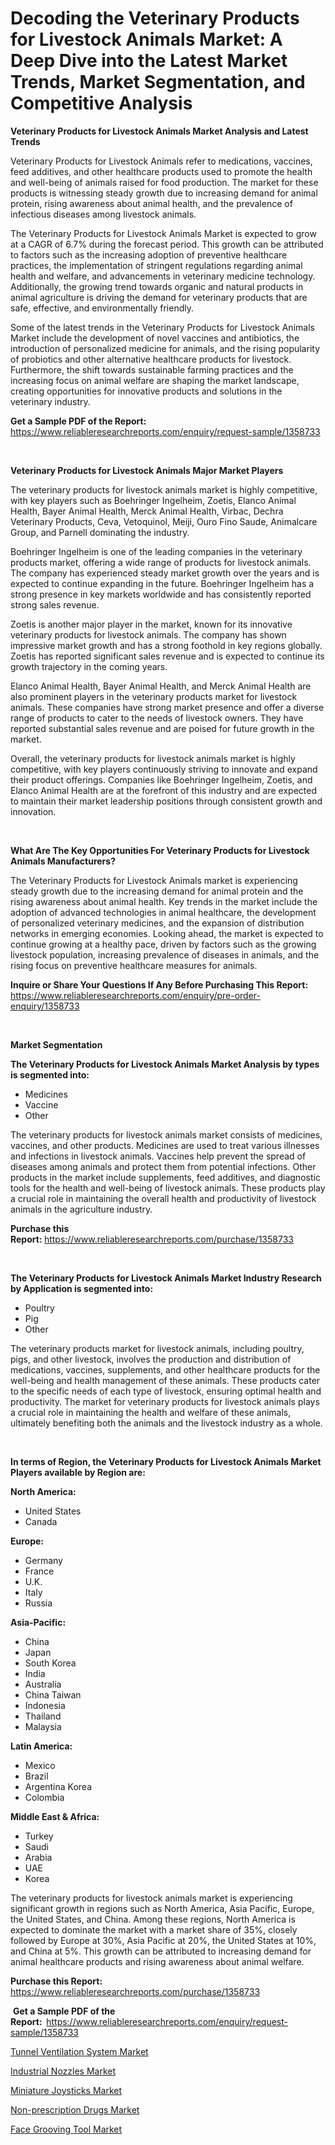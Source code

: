 <p><h1>Decoding the Veterinary Products for Livestock Animals Market: A Deep Dive into the Latest Market Trends, Market Segmentation, and Competitive Analysis</h1></p><p><strong>Veterinary Products for Livestock Animals Market Analysis and Latest Trends</strong></p>
<p><p>Veterinary Products for Livestock Animals refer to medications, vaccines, feed additives, and other healthcare products used to promote the health and well-being of animals raised for food production. The market for these products is witnessing steady growth due to increasing demand for animal protein, rising awareness about animal health, and the prevalence of infectious diseases among livestock animals.</p><p>The Veterinary Products for Livestock Animals Market is expected to grow at a CAGR of 6.7% during the forecast period. This growth can be attributed to factors such as the increasing adoption of preventive healthcare practices, the implementation of stringent regulations regarding animal health and welfare, and advancements in veterinary medicine technology. Additionally, the growing trend towards organic and natural products in animal agriculture is driving the demand for veterinary products that are safe, effective, and environmentally friendly.</p><p>Some of the latest trends in the Veterinary Products for Livestock Animals Market include the development of novel vaccines and antibiotics, the introduction of personalized medicine for animals, and the rising popularity of probiotics and other alternative healthcare products for livestock. Furthermore, the shift towards sustainable farming practices and the increasing focus on animal welfare are shaping the market landscape, creating opportunities for innovative products and solutions in the veterinary industry.</p></p>
<p><strong>Get a Sample PDF of the Report:&nbsp;</strong> <a href="https://www.reliableresearchreports.com/enquiry/request-sample/1358733">https://www.reliableresearchreports.com/enquiry/request-sample/1358733</a></p>
<p>&nbsp;</p>
<p><strong>Veterinary Products for Livestock Animals Major Market Players</strong></p>
<p><p>The veterinary products for livestock animals market is highly competitive, with key players such as Boehringer Ingelheim, Zoetis, Elanco Animal Health, Bayer Animal Health, Merck Animal Health, Virbac, Dechra Veterinary Products, Ceva, Vetoquinol, Meiji, Ouro Fino Saude, Animalcare Group, and Parnell dominating the industry.</p><p>Boehringer Ingelheim is one of the leading companies in the veterinary products market, offering a wide range of products for livestock animals. The company has experienced steady market growth over the years and is expected to continue expanding in the future. Boehringer Ingelheim has a strong presence in key markets worldwide and has consistently reported strong sales revenue.</p><p>Zoetis is another major player in the market, known for its innovative veterinary products for livestock animals. The company has shown impressive market growth and has a strong foothold in key regions globally. Zoetis has reported significant sales revenue and is expected to continue its growth trajectory in the coming years.</p><p>Elanco Animal Health, Bayer Animal Health, and Merck Animal Health are also prominent players in the veterinary products market for livestock animals. These companies have strong market presence and offer a diverse range of products to cater to the needs of livestock owners. They have reported substantial sales revenue and are poised for future growth in the market.</p><p>Overall, the veterinary products for livestock animals market is highly competitive, with key players continuously striving to innovate and expand their product offerings. Companies like Boehringer Ingelheim, Zoetis, and Elanco Animal Health are at the forefront of this industry and are expected to maintain their market leadership positions through consistent growth and innovation.</p></p>
<p>&nbsp;</p>
<p><strong>What Are The Key Opportunities For Veterinary Products for Livestock Animals Manufacturers?</strong></p>
<p><p>The Veterinary Products for Livestock Animals market is experiencing steady growth due to the increasing demand for animal protein and the rising awareness about animal health. Key trends in the market include the adoption of advanced technologies in animal healthcare, the development of personalized veterinary medicines, and the expansion of distribution networks in emerging economies. Looking ahead, the market is expected to continue growing at a healthy pace, driven by factors such as the growing livestock population, increasing prevalence of diseases in animals, and the rising focus on preventive healthcare measures for animals.</p></p>
<p><strong>Inquire or Share Your Questions If Any Before Purchasing This Report:</strong> <a href="https://www.reliableresearchreports.com/enquiry/pre-order-enquiry/1358733">https://www.reliableresearchreports.com/enquiry/pre-order-enquiry/1358733</a></p>
<p>&nbsp;</p>
<p><strong>Market Segmentation</strong></p>
<p><strong>The Veterinary Products for Livestock Animals Market Analysis by types is segmented into:</strong></p>
<p><ul><li>Medicines</li><li>Vaccine</li><li>Other</li></ul></p>
<p><p>The veterinary products for livestock animals market consists of medicines, vaccines, and other products. Medicines are used to treat various illnesses and infections in livestock animals. Vaccines help prevent the spread of diseases among animals and protect them from potential infections. Other products in the market include supplements, feed additives, and diagnostic tools for the health and well-being of livestock animals. These products play a crucial role in maintaining the overall health and productivity of livestock animals in the agriculture industry.</p></p>
<p><strong>Purchase this Report:&nbsp;</strong><a href="https://www.reliableresearchreports.com/purchase/1358733">https://www.reliableresearchreports.com/purchase/1358733</a></p>
<p>&nbsp;</p>
<p><strong>The Veterinary Products for Livestock Animals Market Industry Research by Application is segmented into:</strong></p>
<p><ul><li>Poultry</li><li>Pig</li><li>Other</li></ul></p>
<p><p>The veterinary products market for livestock animals, including poultry, pigs, and other livestock, involves the production and distribution of medications, vaccines, supplements, and other healthcare products for the well-being and health management of these animals. These products cater to the specific needs of each type of livestock, ensuring optimal health and productivity. The market for veterinary products for livestock animals plays a crucial role in maintaining the health and welfare of these animals, ultimately benefiting both the animals and the livestock industry as a whole.</p></p>
<p>&nbsp;</p>
<p><strong>In terms of Region, the Veterinary Products for Livestock Animals Market Players available by Region are:</strong></p>
<p>
    <p> <strong> North America: </strong>
        <ul>
            <li>United States</li>
            <li>Canada</li>
        </ul>
        </p> 
    <p> <strong> Europe: </strong>
        <ul>
            <li>Germany</li>
            <li>France</li>
            <li>U.K.</li>
            <li>Italy</li>
            <li>Russia</li>
        </ul>
        </p> 
    <p> <strong> Asia-Pacific: </strong>
        <ul>
            <li>China</li>
            <li>Japan</li>
            <li>South Korea</li>
            <li>India</li>
            <li>Australia</li>
            <li>China Taiwan</li>
            <li>Indonesia</li>
            <li>Thailand</li>
            <li>Malaysia</li>
        </ul>
        </p> 
    <p> <strong> Latin America: </strong>
        <ul>
            <li>Mexico</li>
            <li>Brazil</li>
            <li>Argentina Korea</li>
            <li>Colombia</li>
        </ul>
        </p> 
    <p> <strong> Middle East & Africa: </strong>
        <ul>
            <li>Turkey</li>
            <li>Saudi</li>
            <li>Arabia</li>
            <li>UAE</li>
            <li>Korea</li>
        </ul>
    </p>
    </p>
<p><p>The veterinary products for livestock animals market is experiencing significant growth in regions such as North America, Asia Pacific, Europe, the United States, and China. Among these regions, North America is expected to dominate the market with a market share of 35%, closely followed by Europe at 30%, Asia Pacific at 20%, the United States at 10%, and China at 5%. This growth can be attributed to increasing demand for animal healthcare products and rising awareness about animal welfare.</p></p>
<p><strong>Purchase this Report: </strong><a href="https://www.reliableresearchreports.com/purchase/1358733">https://www.reliableresearchreports.com/purchase/1358733</a></p>
<p>&nbsp;<strong>Get a Sample PDF of the Report:&nbsp;&nbsp;</strong><a href="https://www.reliableresearchreports.com/enquiry/request-sample/1358733">https://www.reliableresearchreports.com/enquiry/request-sample/1358733</a></p>
<p><strong></strong></p>
<p><p><a href="https://medium.com/@madisonsimmons10/tunnel-ventilation-system-market-analysis-and-sze-forecasted-for-period-from-2024-to-2031-63de8dbdad93">Tunnel Ventilation System Market</a></p><p><a href="https://medium.com/@susandixon1989/industrial-nozzles-market-size-cagr-trends-2024-2030-5ca199fb1f17">Industrial Nozzles Market</a></p><p><a href="https://medium.com/@susandixon1989/miniature-joysticks-market-exploring-market-share-market-trends-and-future-growth-ae352126bb68">Miniature Joysticks Market</a></p><p><a href="https://github.com/brenzgnarento/Market-Research-Report-List-1/blob/main/non-prescription-drugs-market.md">Non-prescription Drugs Market</a></p><p><a href="https://medium.com/@blockchainbaron55/face-grooving-tool-market-size-market-outlook-and-market-forecast-2024-to-2031-2eccde74df04">Face Grooving Tool Market</a></p></p>